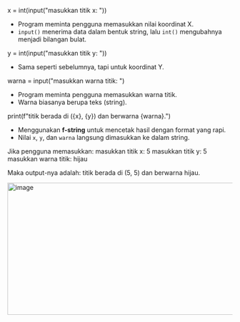 x = int(input("masukkan titik x: "))
- Program meminta pengguna memasukkan nilai koordinat X.
- `input()` menerima data dalam bentuk string, lalu `int()` mengubahnya menjadi bilangan bulat.

y = int(input("masukkan titik y: "))
- Sama seperti sebelumnya, tapi untuk koordinat Y.

warna = input("masukkan warna titik: ")
- Program meminta pengguna memasukkan warna titik.
- Warna biasanya berupa teks (string).

print(f"titik berada di ({x}, {y}) dan berwarna {warna}.")
- Menggunakan **f-string** untuk mencetak hasil dengan format yang rapi.
- Nilai `x`, `y`, dan `warna` langsung dimasukkan ke dalam string.

Jika pengguna memasukkan:
masukkan titik x: 5
masukkan titik y: 5
masukkan warna titik: hijau

Maka output-nya adalah:
titik berada di (5, 5) dan berwarna hijau.

<img width="848" height="296" alt="image" src="https://github.com/user-attachments/assets/0a5281fa-d014-4c01-b4a6-5aaf18cae023" />
